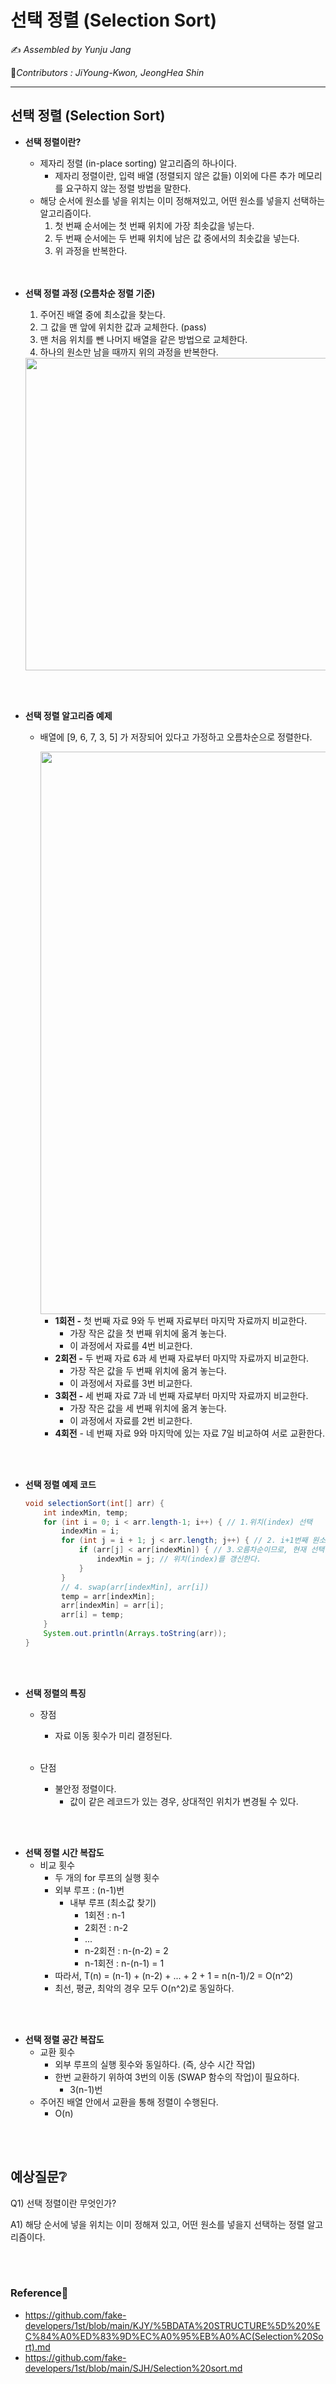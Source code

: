 # 선택 정렬 (Selection Sort)

:writing_hand: *Assembled by Yunju Jang*

🤝*Contributors : JiYoung-Kwon, JeongHea Shin* 

<hr>



## 선택 정렬 (Selection Sort)

- <b>선택 정렬이란?</b>

  - 제자리 정렬 (in-place sorting) 알고리즘의 하나이다.
    - 제자리 정렬이란, 입력 배열 (정렬되지 않은 값들) 이외에 다른 추가 메모리를 요구하지 않는 정렬 방법을 말한다.
  - 해당 순서에 원소를 넣을 위치는 이미 정해져있고, 어떤 원소를 넣을지 선택하는 알고리즘이다.
    1. 첫 번째 순서에는 첫 번째 위치에 가장 최솟값을 넣는다.
    2. 두 번째 순서에는 두 번째 위치에 남은 값 중에서의 최솟값을 넣는다.
    3. 위 과정을 반복한다.

  <br/>

  <br/>

- <b>선택 정렬 과정 (오름차순 정렬 기준)</b>

  1. 주어진 배열 중에 최소값을 찾는다.
  2. 그 값을 맨 앞에 위치한 값과 교체한다. (pass)
  3. 맨 처음 위치를 뺀 나머지 배열을 같은 방법으로 교체한다.
  4. 하나의 원소만 남을 때까지 위의 과정을 반복한다.

  <img src='resources/selection.gif' width='500px' align='center'>

<br/>

<br/>

- <b>선택 정렬 알고리즘 예제</b>

  - 배열에 [9, 6, 7, 3, 5] 가 저장되어 있다고 가정하고 오름차순으로 정렬한다.

    <img src='resources/SelectionSort.png' width='900px' align='center'>

    <br/>

    - <b>1회전 -</b> 첫 번째 자료 9와 두 번째 자료부터 마지막 자료까지 비교한다.
      - 가장 작은 값을 첫 번째 위치에 옮겨 놓는다.
      - 이 과정에서 자료를 4번 비교한다.
    - <b>2회전 -</b> 두 번째 자료 6과 세 번째 자료부터 마지막 자료까지 비교한다.
      - 가장 작은 값을 두 번째 위치에 옮겨 놓는다.
      - 이 과정에서 자료를 3번 비교한다.
    - <b>3회전 -</b> 세 번째 자료 7과 네 번째 자료부터 마지막 자료까지 비교한다.
      - 가장 작은 값을 세 번째 위치에 옮겨 놓는다.
      - 이 과정에서 자료를 2번 비교한다.
    - <b>4회전</b> - 네 번째 자료 9와 마지막에 있는 자료 7일 비교하여 서로 교환한다.

<br/>

<br/>

- <b>선택 정렬 예제 코드</b>

  ``` java
  void selectionSort(int[] arr) {
      int indexMin, temp; 
      for (int i = 0; i < arr.length-1; i++) { // 1.위치(index) 선택
          indexMin = i; 
          for (int j = i + 1; j < arr.length; j++) { // 2. i+1번째 원소부터 선택한 위치(index)의 값과 비교 시작
              if (arr[j] < arr[indexMin]) { // 3.오름차순이므로, 현재 선택한 자리에 있는 값보다 순회하고 있는 값이 작다면, 
                  indexMin = j; // 위치(index)를 갱신한다.
              }
          } 
          // 4. swap(arr[indexMin], arr[i]) 
          temp = arr[indexMin]; 
          arr[indexMin] = arr[i]; 
          arr[i] = temp; 
      } 
      System.out.println(Arrays.toString(arr)); 
  }
  ```

  

  <br/>

  <br/>

- <b>선택 정렬의 특징</b>

  - 장점

    - 자료 이동 횟수가 미리 결정된다.

    <br/>

  - 단점

    - 불안정 정렬이다.
      - 값이 같은 레코드가 있는 경우, 상대적인 위치가 변경될 수 있다.

<br/>

<br/>

- <b>선택 정렬 시간 복잡도</b>
  - 비교 횟수
    - 두 개의 for 루프의 실행 횟수
    - 외부 루프 : (n-1)번
      - 내부 루프 (최소값 찾기)
        - 1회전 : n-1
        - 2회전 : n-2
        - ...
        - n-2회전 : n-(n-2) = 2
        - n-1회전 : n-(n-1) = 1
    - 따라서, T(n) = (n-1) + (n-2) + ... + 2 + 1 = n(n-1)/2 = O(n^2)
    - 최선, 평균, 최악의 경우 모두 O(n^2)로 동일하다.

<br/>

<br/>

- <b>선택 정렬 공간 복잡도</b>
  - 교환 횟수
    - 외부 루프의 실행 횟수와 동일하다. (즉, 상수 시간 작업)
    - 한번 교환하기 위하여 3번의 이동 (SWAP 함수의 작업)이 필요하다.
      - 3(n-1)번
  - 주어진 배열 안에서 교환을 통해 정렬이 수행된다.
    - O(n)


<br/>

<br/>

## 예상질문❔

Q1) 선택 정렬이란 무엇인가?

A1) 해당 순서에 넣을 위치는 이미 정해져 있고, 어떤 원소를 넣을지 선택하는 정렬 알고리즘이다.

<br/>

<br/>

### Reference📖

- https://github.com/fake-developers/1st/blob/main/KJY/%5BDATA%20STRUCTURE%5D%20%EC%84%A0%ED%83%9D%EC%A0%95%EB%A0%AC(Selection%20Sort).md
- https://github.com/fake-developers/1st/blob/main/SJH/Selection%20sort.md
